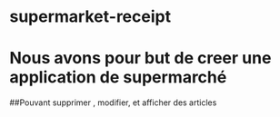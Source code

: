 # supermarket-receipt
# Nous avons pour but de creer une application de supermarché 
##Pouvant supprimer , modifier, et afficher des articles 
